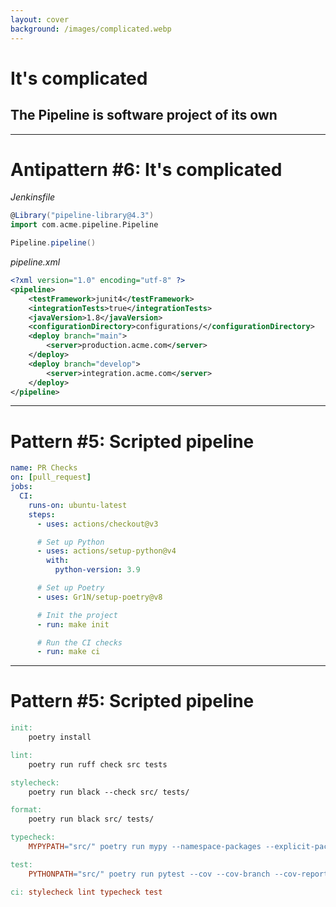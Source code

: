 ```yaml
---
layout: cover
background: /images/complicated.webp
---
```

<AntiPattern :num="6" />

# It's complicated
## The Pipeline is software project of its own

---

# Antipattern #6: It's complicated


_Jenkinsfile_
```groovy
@Library("pipeline-library@4.3")
import com.acme.pipeline.Pipeline

Pipeline.pipeline()
```

<div v-click>

_pipeline.xml_
```xml
<?xml version="1.0" encoding="utf-8" ?>
<pipeline>
    <testFramework>junit4</testFramework>
    <integrationTests>true</integrationTests>
    <javaVersion>1.8</javaVersion>
    <configurationDirectory>configurations/</configurationDirectory>
    <deploy branch="main">
        <server>production.acme.com</server>
    </deploy>
    <deploy branch="develop">
        <server>integration.acme.com</server>
    </deploy>
</pipeline>
```

</div>

<!--

* Jenkins pipelie that was several hundred lines of Groovy code
* Hard to understand
* Hard/cumbersome to debug
* Hard to migrate

-->

---

# Pattern #5: Scripted pipeline

```yaml
name: PR Checks
on: [pull_request]
jobs:
  CI:
    runs-on: ubuntu-latest
    steps:
      - uses: actions/checkout@v3

      # Set up Python
      - uses: actions/setup-python@v4
        with:
          python-version: 3.9

      # Set up Poetry
      - uses: Gr1N/setup-poetry@v8

      # Init the project
      - run: make init

      # Run the CI checks
      - run: make ci
```

---

# Pattern #5: Scripted pipeline

```makefile
init:
	poetry install

lint:
	poetry run ruff check src tests

stylecheck:
	poetry run black --check src/ tests/

format:
	poetry run black src/ tests/

typecheck:
	MYPYPATH="src/" poetry run mypy --namespace-packages --explicit-package-bases src/

test:
	PYTHONPATH="src/" poetry run pytest --cov --cov-branch --cov-report term-missing

ci: stylecheck lint typecheck test
```
